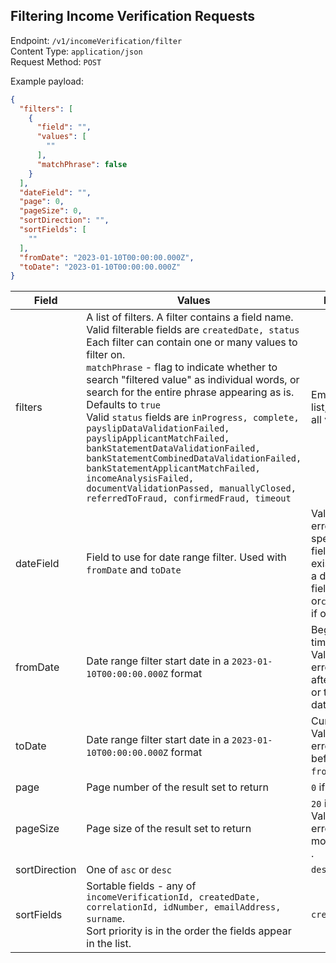 ## Filtering Income Verification Requests

Endpoint: `/v1/incomeVerification/filter`\
Content Type: `application/json`\
Request Method: `POST`

Example payload:

```json
{
  "filters": [
    {
      "field": "",
      "values": [
        ""
      ],
      "matchPhrase": false
    }
  ],
  "dateField": "",
  "page": 0,
  "pageSize": 0,
  "sortDirection": "",
  "sortFields": [
    ""
  ],
  "fromDate": "2023-01-10T00:00:00.000Z",
  "toDate": "2023-01-10T00:00:00.000Z"
}
```

| **Field**     | **Values**                                                                                                                                                                                                                                                                                                                                                                                                                                                                                                                                                                                                                                                             | **Defaults**                                                                                               |
|---------------|------------------------------------------------------------------------------------------------------------------------------------------------------------------------------------------------------------------------------------------------------------------------------------------------------------------------------------------------------------------------------------------------------------------------------------------------------------------------------------------------------------------------------------------------------------------------------------------------------------------------------------------------------------------------|------------------------------------------------------------------------------------------------------------|
| filters       | A list of filters. A filter contains a field name. Valid filterable fields are `createdDate, status` Each filter can contain one or many values to filter on.<br>`matchPhrase` - flag to indicate whether to search "filtered value" as individual words, or search for the entire phrase appearing as is. Defaults to `true`<br>Valid `status` fields are `inProgress, complete, payslipDataValidationFailed, payslipApplicantMatchFailed, bankStatementDataValidationFailed, bankStatementCombinedDataValidationFailed, bankStatementApplicantMatchFailed, incomeAnalysisFailed, documentValidationPassed, manuallyClosed, referredToFraud, confirmedFraud, timeout` | Empty filter list, so return all values.                                                                   |
| dateField     | Field to use for date range filter. Used with `fromDate` and `toDate`                                                                                                                                                                                                                                                                                                                                                                                                                                                                                                                                                                                                  | Validation error if specified field does not exist or is not a date type field, or`createdDate` if omitted |
| fromDate      | Date range filter start date in a `2023-01-10T00:00:00.000Z` format                                                                                                                                                                                                                                                                                                                                                                                                                                                                                                                                                                                                    | Beginning of time.<br>Validation error if set to after `toDate` or the current date.                       |
| toDate        | Date range filter start date in a `2023-01-10T00:00:00.000Z` format                                                                                                                                                                                                                                                                                                                                                                                                                                                                                                                                                                                                    | Current time.<br>Validation error if set to before `fromDate`.                                             |
| page          | Page number of the result set to return                                                                                                                                                                                                                                                                                                                                                                                                                                                                                                                                                                                                                                | `0` if omitted.                                                                                            |
| pageSize      | Page size of the result set to return                                                                                                                                                                                                                                                                                                                                                                                                                                                                                                                                                                                                                                  | `20` if omitted.<br>Validation error if set to more than `200` .                                           |
| sortDirection | One of  `asc` or `desc`                                                                                                                                                                                                                                                                                                                                                                                                                                                                                                                                                                                                                                                | `desc`                                                                                                     |
| sortFields    | Sortable fields - any of `incomeVerificationId, createdDate, correlationId, idNumber, emailAddress, surname`.<br>Sort priority is in the order the fields appear in the list.                                                                                                                                                                                                                                                                                                                                                                                                                                                                                          | `creationDate`                                                                                             |
